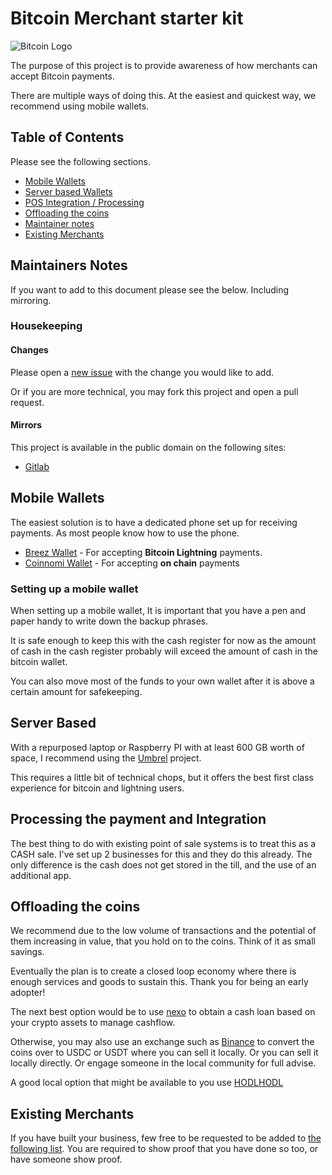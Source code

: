 # Bitcoin Merchant starter kit
![Bitcoin Logo](https://gitlab.com/nolim1t/bitcoin-merchant-starter-kit/-/raw/master/bitcoin-small.png)

The purpose of this project is to provide awareness of how merchants can accept Bitcoin payments.

There are multiple ways of doing this. At the easiest and quickest way, we recommend using mobile wallets.

## Table of Contents

Please see the following sections.

* [Mobile Wallets](#mobile-wallets)
* [Server based Wallets](#server-based)
* [POS Integration / Processing](#processing-the-payment-and-integration)
* [Offloading the coins](#offloading-the-coins)
* [Maintainer notes](#maintainers-notes)
* [Existing Merchants](#existing-merchants)

## Maintainers Notes

If you want to add to this document please see the below. Including mirroring.

### Housekeeping

#### Changes

Please open a [new issue](https://gitlab.com/nolim1t/bitcoin-merchant-starter-kit/-/issues/new) with the change you would like to add.

Or if you are more technical, you may fork this project and open a pull request.

#### Mirrors

This project is available in the public domain on the following sites:

* [Gitlab](https://gitlab.com/nolim1t/bitcoin-merchant-starter-kit)

## Mobile Wallets

The easiest solution is to have a dedicated phone set up for receiving payments. As most people know how to use the phone.

* [Breez Wallet](https://breez.technology/) - For accepting **Bitcoin Lightning** payments.
* [Coinnomi Wallet](https://www.coinomi.com/en/) - For accepting **on chain** payments

### Setting up a mobile wallet

When setting up a mobile wallet, It is important that you have a pen and paper handy to write down the backup phrases.

It is safe enough to keep this with the cash register for now as the amount of cash in the cash register probably will exceed the amount of cash in the bitcoin wallet.

You can also move most of the funds to your own wallet after it is above a certain amount for safekeeping.

## Server Based

With a repurposed laptop or Raspberry PI with at least 600 GB worth of space, I recommend using the [Umbrel](https://getumbrel.com) project.

This requires a little bit of technical chops, but it offers the best first class experience for bitcoin and lightning users.

## Processing the payment and Integration

The best thing to do with existing point of sale systems is to treat this as a CASH sale. I've set up 2 businesses for this and they do this already. The only difference is the cash does not get stored in the till, and the use of an additional app.

## Offloading the coins

We recommend due to the low volume of transactions and the potential of them increasing in value, that you hold on to the coins. Think of it as small savings.

Eventually the plan is to create a closed loop economy where there is enough services and goods to sustain this. Thank you for being an early adopter!

The next best option would be to use [nexo](https://nexo.io) to obtain a cash loan based on your crypto assets to manage cashflow.

Otherwise, you may also use an exchange such as [Binance](https://binance.com/) to convert the coins over to USDC or USDT where you can sell it locally. Or you can sell it locally directly. Or engage someone in the local community for full advise.

A good local option that might be available to you use [HODLHODL](https://hodlhodl.com)

## Existing Merchants

If you have built your business, few free to be requested to be added to [the following list](https://gitlab.com/nolim1t/bitcoin-merchants). You are required to show proof that you have done so too, or have someone show proof.

